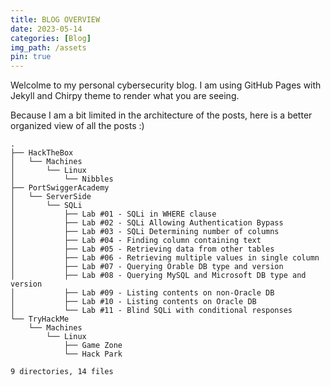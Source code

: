 ```yaml
---
title: BLOG OVERVIEW
date: 2023-05-14
categories: [Blog]
img_path: /assets
pin: true
---
```


Welcolme to my personal cybersecurity blog. I am using GitHub Pages with Jekyll and Chirpy theme to render what you are seeing.

Because I am a bit limited in the architecture of the posts, here is a better organized view of all the posts :)

````text
.
├── HackTheBox
│   └── Machines
│       └── Linux
│           └── Nibbles
├── PortSwiggerAcademy
│   └── ServerSide
│       └── SQLi
│           ├── Lab #01 - SQLi in WHERE clause
│           ├── Lab #02 - SQLi Allowing Authentication Bypass
│           ├── Lab #03 - SQLi Determining number of columns
│           ├── Lab #04 - Finding column containing text
│           ├── Lab #05 - Retrieving data from other tables
│           ├── Lab #06 - Retrieving multiple values in single column
│           ├── Lab #07 - Querying Orable DB type and version
│           ├── Lab #08 - Querying MySQL and Microsoft DB type and version
│           ├── Lab #09 - Listing contents on non-Oracle DB
│           ├── Lab #10 - Listing contents on Oracle DB
│           └── Lab #11 - Blind SQLi with conditional responses
└── TryHackMe
    └── Machines
        └── Linux
            ├── Game Zone
            └── Hack Park

9 directories, 14 files
````
